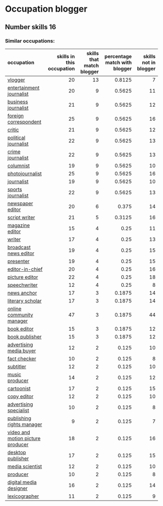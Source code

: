 # Occupation blogger
## Number skills 16
### Similar occupations:
| occupation                                                                |   skills in this occupation |   skills that match blogger |   percentage match with blogger |   skills not in blogger |
|:--------------------------------------------------------------------------|----------------------------:|----------------------------:|--------------------------------:|------------------------:|
| [vlogger](vlogger.md)                                                     |                          20 |                          13 |                          0.8125 |                       7 |
| [entertainment journalist](entertainment_journalist.md)                   |                          20 |                           9 |                          0.5625 |                      11 |
| [business journalist](business_journalist.md)                             |                          21 |                           9 |                          0.5625 |                      12 |
| [foreign correspondent](foreign_correspondent.md)                         |                          25 |                           9 |                          0.5625 |                      16 |
| [critic](critic.md)                                                       |                          21 |                           9 |                          0.5625 |                      12 |
| [political journalist](political_journalist.md)                           |                          22 |                           9 |                          0.5625 |                      13 |
| [crime journalist](crime_journalist.md)                                   |                          22 |                           9 |                          0.5625 |                      13 |
| [columnist](columnist.md)                                                 |                          19 |                           9 |                          0.5625 |                      10 |
| [photojournalist](photojournalist.md)                                     |                          25 |                           9 |                          0.5625 |                      16 |
| [journalist](journalist.md)                                               |                          19 |                           9 |                          0.5625 |                      10 |
| [sports journalist](sports_journalist.md)                                 |                          22 |                           9 |                          0.5625 |                      13 |
| [newspaper editor](newspaper_editor.md)                                   |                          20 |                           6 |                          0.375  |                      14 |
| [script writer](script_writer.md)                                         |                          21 |                           5 |                          0.3125 |                      16 |
| [magazine editor](magazine_editor.md)                                     |                          15 |                           4 |                          0.25   |                      11 |
| [writer](writer.md)                                                       |                          17 |                           4 |                          0.25   |                      13 |
| [broadcast news editor](broadcast_news_editor.md)                         |                          19 |                           4 |                          0.25   |                      15 |
| [presenter](presenter.md)                                                 |                          19 |                           4 |                          0.25   |                      15 |
| [editor-in-chief](editor-in-chief.md)                                     |                          20 |                           4 |                          0.25   |                      16 |
| [picture editor](picture_editor.md)                                       |                          22 |                           4 |                          0.25   |                      18 |
| [speechwriter](speechwriter.md)                                           |                          12 |                           4 |                          0.25   |                       8 |
| [news anchor](news_anchor.md)                                             |                          17 |                           3 |                          0.1875 |                      14 |
| [literary scholar](literary_scholar.md)                                   |                          17 |                           3 |                          0.1875 |                      14 |
| [online community manager](online_community_manager.md)                   |                          47 |                           3 |                          0.1875 |                      44 |
| [book editor](book_editor.md)                                             |                          15 |                           3 |                          0.1875 |                      12 |
| [book publisher](book_publisher.md)                                       |                          15 |                           3 |                          0.1875 |                      12 |
| [advertising media buyer](advertising_media_buyer.md)                     |                          12 |                           2 |                          0.125  |                      10 |
| [fact checker](fact_checker.md)                                           |                          10 |                           2 |                          0.125  |                       8 |
| [subtitler](subtitler.md)                                                 |                          12 |                           2 |                          0.125  |                      10 |
| [music producer](music_producer.md)                                       |                          14 |                           2 |                          0.125  |                      12 |
| [cartoonist](cartoonist.md)                                               |                          17 |                           2 |                          0.125  |                      15 |
| [copy editor](copy_editor.md)                                             |                          12 |                           2 |                          0.125  |                      10 |
| [advertising specialist](advertising_specialist.md)                       |                          10 |                           2 |                          0.125  |                       8 |
| [publishing rights manager](publishing_rights_manager.md)                 |                           9 |                           2 |                          0.125  |                       7 |
| [video and motion picture producer](video_and_motion_picture_producer.md) |                          18 |                           2 |                          0.125  |                      16 |
| [desktop publisher](desktop_publisher.md)                                 |                          17 |                           2 |                          0.125  |                      15 |
| [media scientist](media_scientist.md)                                     |                          12 |                           2 |                          0.125  |                      10 |
| [producer](producer.md)                                                   |                          10 |                           2 |                          0.125  |                       8 |
| [digital media designer](digital_media_designer.md)                       |                          16 |                           2 |                          0.125  |                      14 |
| [lexicographer](lexicographer.md)                                         |                          11 |                           2 |                          0.125  |                       9 |
